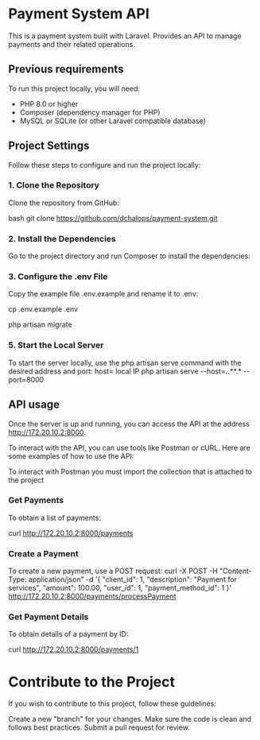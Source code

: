 # Payment System API

This is a payment system built with Laravel. Provides an API to manage payments and their related operations.

## Previous requirements

To run this project locally, you will need:

- PHP 8.0 or higher
- Composer (dependency manager for PHP)
- MySQL or SQLite (or other Laravel compatible database)

## Project Settings

Follow these steps to configure and run the project locally:

### 1. Clone the Repository

Clone the repository from GitHub:

bash
git clone https://github.com/dchalops/payment-system.git

### 2. Install the Dependencies
Go to the project directory and run Composer to install the dependencies:

### 3. Configure the .env File
Copy the example file .env.example and rename it to .env:

cp .env.example .env

php artisan migrate

### 5. Start the Local Server
To start the server locally, use the php artisan serve command with the desired address and port:
host= local IP
php artisan serve --host=***.***.**.* --port=8000

## API usage
Once the server is up and running, you can access the API at the address http://172.20.10.2:8000.

To interact with the API, you can use tools like Postman or cURL. Here are some examples of how to use the API:

To interact with Postman you must import the collection that is attached to the project

### Get Payments
To obtain a list of payments:

curl http://172.20.10.2:8000/payments

### Create a Payment
To create a new payment, use a POST request:
curl -X POST -H "Content-Type: application/json" -d '{
  "client_id": 1,
  "description": "Payment for services",
  "amount": 100.00,
  "user_id": 1,
  "payment_method_id": 1
}' http://172.20.10.2:8000/payments/processPayment

### Get Payment Details
To obtain details of a payment by ID:

curl http://172.20.10.2:8000/payments/1

# Contribute to the Project
If you wish to contribute to this project, follow these guidelines:

Create a new "branch" for your changes.
Make sure the code is clean and follows best practices.
Submit a pull request for review.